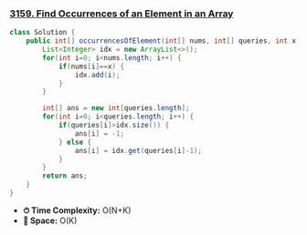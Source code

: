### [3159. Find Occurrences of an Element in an Array](https://leetcode.com/problems/find-occurrences-of-an-element-in-an-array/description/)
```java
class Solution {
    public int[] occurrencesOfElement(int[] nums, int[] queries, int x) {
        List<Integer> idx = new ArrayList<>();
        for(int i=0; i<nums.length; i++) {
            if(nums[i]==x) {
                idx.add(i);
            }
        }

        int[] ans = new int[queries.length];
        for(int i=0; i<queries.length; i++) {
            if(queries[i]>idx.size()) {
                ans[i] = -1;
            } else {
                ans[i] = idx.get(queries[i]-1);
            }
        }
        return ans;
    }
}
```
- **⏱ Time Complexity:** O(N+K) 
- **💾 Space:** O(K) 